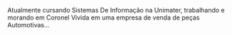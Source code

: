 Atualmente cursando Sistemas De Informação na Unimater, trabalhando e morando em Coronel Vivida em uma empresa de venda de peças Automotivas... 
